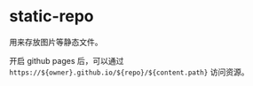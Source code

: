 # static-repo

用来存放图片等静态文件。

开启 github pages 后，可以通过 `https://${owner}.github.io/${repo}/${content.path}` 访问资源。
